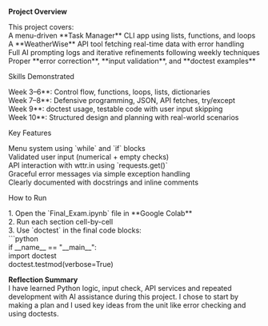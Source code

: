  **Project Overview**

This project covers:  
A menu-driven \*\*Task Manager\*\* CLI app using lists, functions, and loops  
A \*\*WeatherWise\*\* API tool fetching real-time data with error handling  
Full AI prompting logs and iterative refinements following weekly techniques  
Proper \*\*error correction\*\*, \*\*input validation\*\*, and \*\*doctest examples\*\*

 Skills Demonstrated

Week 3–6\*\*: Control flow, functions, loops, lists, dictionaries  
Week 7–8\*\*: Defensive programming, JSON, API fetches, try/except  
Week 9\*\*: doctest usage, testable code with user input skipping  
Week 10\*\*: Structured design and planning with real-world scenarios

Key Features

Menu system using \`while\` and \`if\` blocks  
Validated user input (numerical \+ empty checks)  
API interaction with wttr.in using \`requests.get()\`  
Graceful error messages via simple exception handling  
Clearly documented with docstrings and inline comments

How to Run

1\. Open the \`Final\_Exam.ipynb\` file in \*\*Google Colab\*\*  
2\. Run each section cell-by-cell  
3\. Use \`doctest\` in the final code blocks:  
   \`\`\`python  
   if \_\_name\_\_ \== "\_\_main\_\_":  
       import doctest  
       doctest.testmod(verbose=True)

**Reflection Summary**  
I have learned Python logic, input check, API services and repeated development with AI assistance during this project. I chose to start by making a plan and I used key ideas from the unit like error checking and using doctests.